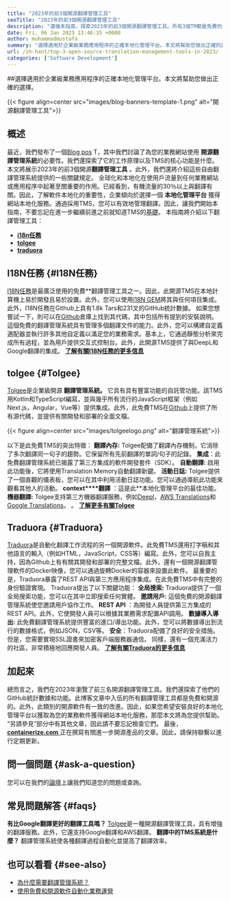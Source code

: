 ```yaml
---
title: "2023年的前3個開源翻譯管理工具" 
seoTitle: "2023年的前3個開源翻譯管理工具" 
description: "遵循本指南，探索2023年的前3個開源翻譯管理工具。所有3個TM都是免費的，並提供了豐富的功能來管理本地化。" 
date: Fri, 06 Jan 2023 13:46:35 +0000
author: muhammadmustafa
summary: "選擇適用於企業級業務應用程序的正確本地化管理平台。本文將幫助您做出正確的選擇。" 
url: /zh-hant/top-3-open-source-translation-management-tools-in-2023/
categories: ['Software Development']
---
```


##選擇適用於企業級業務應用程序的正確本地化管理平台。本文將幫助您做出正確的選擇。

{{< figure align=center src="images/blog-banners-template-1.png" alt="開源翻譯管理工具">}}


## 概述
最近，我們發布了一個[Blog pos][1] T，其中我們討論了為您的業務網站使用 **開源翻譯管理系統**的必要性。我們還探索了它的工作原理以及TMS的核心功能是什麼。本文將展示2023年的前3個開源**翻譯管理工具** 。此外，我們還將介紹這些自由翻譯管理系統提供的一些關鍵規定。
全球化和本地化在使用戶流量到任何業務網站或應用程序中起著至關重要的作用。已經看到，有機流量的30％以上與翻譯有關。因此，了解軟件本地化的重要性，企業傾向於選擇一個 **本地化管理平台** 獲得網站本地化服務。通過採用TMS，您可以有效地管理翻譯。因此，讓我們開始本指南，不要忘記在進一步繼續前進之前就知道TMS的[基礎][1]。
本指南將介紹以下翻譯管理工具：
* [ **i18n任務** ][2]
* [ **tolgee** ][3]
* **[traduora][4]** 

## I18N任務 {#I18N任務}

[I18N任務][5]是最廣泛使用的免費**翻譯管理工具之一。因此，此開源TMS在本地計算機上易​​於開發且易於設置。此外，您可以使用[I18N GEM][6]將其與任何項目集成。此外，I18N任務在Github上具有1.8k Tars和231叉的GitHub統計數據。
如果您想嘗試一下，則可以在[Github][7]倉庫上找到其代碼，其中包括所有提到的安裝說明。這個免費的翻譯管理系統具有管理多個翻譯文件的能力。此外，您可以構建自定義適配器並執行許多其他自定義以滿足您的業務需求。基本上，它通過靜態分析來完成所有過程，並為用戶提供交互式控制台。此外，此開源TMS提供了與DeepL和Google翻譯的集成。
**[了解有關I18N任務的更多信息][5]**

## **tolgee**  {#Tolgee}

[Tolgee][8]是企業級開源 **翻譯管理系統。** 它具有具有豐富功能的自託管功能。該TMS用Kotlin和TypeScript編寫，並與幾乎所有流行的JavaScript框架（例如Next.js，Angular，Vue等）提供集成。此外，此免費TMS在[Github][9]上提供了所有源代碼，並提供有關開發和部署的全面文檔。

{{< figure align=center src="images/tolgeelogo.png" alt="翻譯管理系統">}}

以下是此免費TMS的突出特徵：
**翻譯內存:** Tolgee配備了翻譯內存機制，它消除了多次翻譯同一句子的趨勢。它保留所有先前翻譯的單詞/句子的記錄。
**集成**：此免費翻譯管理系統已揭露了第三方集成的軟件開發套件（SDK）。
**自動翻譯:** 啟用此功能後，它將使用Translation Memory自動翻譯新鍵。
**活動日誌:** Tolgee提供了一個直觀的儀表板，您可以在其中利用活動日誌功能。您可以通過導航此功能來觀看其他人的活動。
**context****翻譯** ：這是此**本地化管理平台的最佳功能。
**機器翻譯:** Tolgee支持第三方機器翻譯服務，例如[Deepl][10]，[AWS Translations][11]和[Google Translations][12]。
。
[ **了解更多有關Tolgee** ][8]

## **Traduora** {#Traduora}

[Traduora][13]是自動化翻譯工作流程的另一個開源軟件。此免費TMS還用打字稿和其他語言的輸入（例如HTML，JavaScript，CSS等）編寫。此外，您可以自我主持，因為Github上有有關其開發和部署的完整文檔。此外，還有一個開源翻譯管理軟件的Docker映像，您可以通過旋轉Docker的容器來設置此軟件。
最重要的是，Traduora暴露了REST API與第三方應用程序集成。在此免費TMS中有完整的身份驗證實現。
Traduora提出了以下關鍵功能：
**全局搜索:** Traduora提供了一個全局搜索功能，您可以在其中立即搜索任何實體。
**邀請用戶:** 這個免費的開源翻譯管理系統使您邀請用戶協作工作。
**REST API** ：為開發人員提供第三方集成的REST API。此外，它使開發人員可以根據其業務需求配置API調用。
**數據導入導出:** 此免費翻譯管理系統提供豐富的進口/導出功能。此外，您可以將數據導出到流行的數據格式，例如JSON，CSV等。
**安全**：Traduora配備了良好的安全措施。但是，您需要實現SSL證書來加密客戶端服務器通信。
同樣，還有一個充滿活力的社區，非常積極地回應開發人員。
**[了解有關Traduora的更多信息][13]**

## 加起來
總而言之，我們在2023年瀏覽了前三名開源翻譯管理工具。我們還探索了他們的GitHub統計數據和功能。此博客文章中入伍的所有翻譯管理工具都是免費和開源的。此外，此類別的開源軟件有一致的改進。因此，如果您希望安裝良好的本地化管理平台以獲取為您的業務軟件獲得網站本地化服務，那麼本文將為您提供幫助。 “另請參見”部分中有其他文章，因此請不要忘記檢查它們。
最後，[ **containerize.com** ][14]正在撰寫有關進一步開源產品的文章。因此，請保持聯繫以進行定期更新。

## 問一個問題 {#ask-a-question}

您可以在我們的[論壇][15]上讓我們知道您的問題或查詢。

## 常見問題解答 {#faqs}

**有比Google翻譯更好的翻譯工具嗎？**
[Tolgee][8]是一種開源翻譯管理工具，具有增強的翻譯服務。此外，它還支持Google翻譯和AWS翻譯。
**翻譯中的TMS系統是什麼？**
翻譯管理系統使各種翻譯過程自動化並提高了翻譯效率。

## 也可以看看 {#see-also}

  * [為什麼需要翻譯管理系統？][1]
  * [使用免費和開源軟件自動化業務運營][16]



[1]: https://blog.containerize.com/software-development/why-do-you-need-a-translation-management-system/
[2]: #i18n-tasks
[3]: #Tolgee
[4]: #Traduora
[5]: https://glebm.github.io/i18n-tasks/
[6]: https://github.com/svenfuchs/i18n
[7]: https://github.com/glebm/i18n-tasks
[8]: https://tolgee.io/
[9]: https://github.com/tolgee/tolgee-platform
[10]: https://www.deepl.com/en/translator
[11]: https://aws.amazon.com/translate/
[12]: https://translate.google.com/
[13]: https://traduora.co/
[14]: https://www.containerize.com/
[15]: https://forum.containerize.com/
[16]: https://blog.containerize.com/blogging/automate-business-operations-using-open-source-software/
